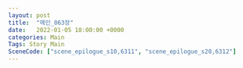 ```yaml
---
layout: post
title:  "메인_063장"
date:   2022-01-05 18:00:00 +0000
categories: Main
Tags: Story Main
SceneCode: ["scene_epilogue_s10,6311", "scene_epilogue_s20,6312"]
---
```

